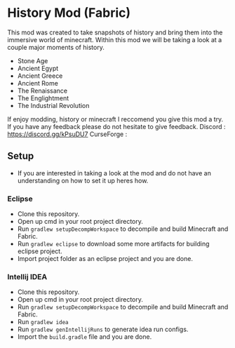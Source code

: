 # History Mod (Fabric)
This mod was created to take snapshots of history and bring them into the immersive world of minecraft. Within this mod we will be taking a look at a couple major moments of history.
- Stone Age
- Ancient Egypt
- Ancient Greece
- Ancient Rome
- The Renaissance
- The Englightment
- The Industrial Revolution

If enjoy modding, history or minecraft I reccomend you give this mod a try. If you have any feedback please do not
hesitate to give feedback.
Discord : https://discord.gg/kPsuDU7
CurseForge :

## Setup
- If you are interested in taking a look at the mod and do not have an understanding on how to set it up heres how.

### Eclipse
- Clone this repository.
- Open up cmd in your root project directory.
- Run `gradlew setupDecompWorkspace` to decompile and build Minecraft and Fabric.
- Run `gradlew eclipse` to download some more artifacts for building eclipse project.
- Import project folder as an eclipse project and you are done.

### Intellij IDEA
- Clone this repository.
- Open up cmd in your root project directory.
- Run `gradlew setupDecompWorkspace` to decompile and build Minecraft and Fabric.
- Run `gradlew idea`
- Run `gradlew genIntellijRuns` to generate idea run configs.
- Import the `build.gradle` file and you are done.
